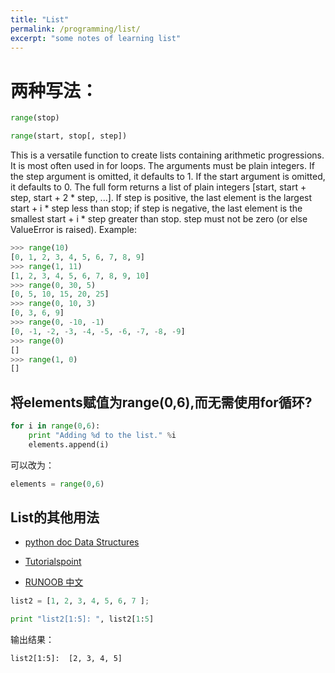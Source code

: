 ```yaml
---
title: "List"
permalink: /programming/list/
excerpt: "some notes of learning list"
---
```


# 两种写法：

```python
range(stop)

range(start, stop[, step])
```

This is a versatile function to create lists containing arithmetic progressions. It is most often used in for loops. The arguments must be plain integers. If the step argument is omitted, it defaults to 1. If the start argument is omitted, it defaults to 0. The full form returns a list of plain integers [start, start + step, start + 2 * step, ...]. If step is positive, the last element is the largest start + i * step less than stop; if step is negative, the last element is the smallest start + i * step greater than stop. step must not be zero (or else ValueError is raised). Example:

```python
>>> range(10)
[0, 1, 2, 3, 4, 5, 6, 7, 8, 9]
>>> range(1, 11)
[1, 2, 3, 4, 5, 6, 7, 8, 9, 10]
>>> range(0, 30, 5)
[0, 5, 10, 15, 20, 25]
>>> range(0, 10, 3)
[0, 3, 6, 9]
>>> range(0, -10, -1)
[0, -1, -2, -3, -4, -5, -6, -7, -8, -9]
>>> range(0)
[]
>>> range(1, 0)
[]
```

## 将elements赋值为range(0,6),而无需使用for循环?

``` python
for i in range(0,6):
	print "Adding %d to the list." %i
	elements.append(i)
```                                              
                     
可以改为：

``` python
elements = range(0,6)                             
```                                                               

## List的其他用法
- [python doc Data Structures](https://docs.python.org/3/tutorial/datastructures.html)

- [Tutorialspoint](http://www.tutorialspoint.com/python/python_lists.htm)

- [RUNOOB 中文](http://www.runoob.com/python/python-lists.html)

``` python
list2 = [1, 2, 3, 4, 5, 6, 7 ];

print "list2[1:5]: ", list2[1:5]
```
输出结果：

```
list2[1:5]:  [2, 3, 4, 5]
```

